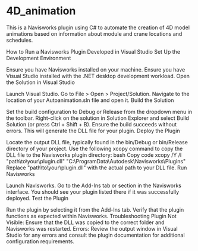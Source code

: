 # 4D_animation
This is a Navisworks plugin using C\# to automate the creation of 4D model animations based on information about module and crane locations and schedules.

How to Run a Navisworks Plugin Developed in Visual Studio
Set Up the Development Environment

Ensure you have Navisworks installed on your machine.
Ensure you have Visual Studio installed with the .NET desktop development workload.
Open the Solution in Visual Studio

Launch Visual Studio.
Go to File > Open > Project/Solution.
Navigate to the location of your Autoanimation.sln file and open it.
Build the Solution

Set the build configuration to Debug or Release from the dropdown menu in the toolbar.
Right-click on the solution in Solution Explorer and select Build Solution (or press Ctrl + Shift + B).
Ensure the build succeeds without errors. This will generate the DLL file for your plugin.
Deploy the Plugin

Locate the output DLL file, typically found in the bin/Debug or bin/Release directory of your project.
Use the following xcopy command to copy the DLL file to the Navisworks plugin directory:
bash
Copy code
xcopy /Y /I "path\to\your\plugin.dll" "C:\ProgramData\Autodesk\Navisworks\Plugins"
Replace "path\to\your\plugin.dll" with the actual path to your DLL file.
Run Navisworks

Launch Navisworks.
Go to the Add-Ins tab or section in the Navisworks interface.
You should see your plugin listed there if it was successfully deployed.
Test the Plugin

Run the plugin by selecting it from the Add-Ins tab.
Verify that the plugin functions as expected within Navisworks.
Troubleshooting
Plugin Not Visible: Ensure that the DLL was copied to the correct folder and Navisworks was restarted.
Errors: Review the output window in Visual Studio for any errors and consult the plugin documentation for additional configuration requirements.
